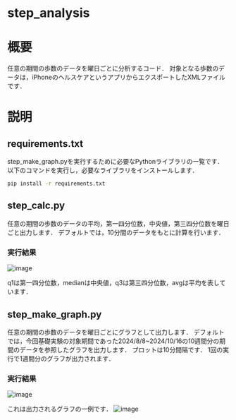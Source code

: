 # step_analysis

# 概要
任意の期間の歩数のデータを曜日ごとに分析するコード．
対象となる歩数のデータは，iPhoneのヘルスケアというアプリからエクスポートしたXMLファイルです．

# 説明
## requirements.txt
step_make_graph.pyを実行するために必要なPythonライブラリの一覧です．
以下のコマンドを実行し，必要なライブラリをインストールします．
```bash
pip install -r requirements.txt
```
## step_calc.py
任意の期間の歩数のデータの平均，第一四分位数，中央値，第三四分位数を曜日ごと出力します．
デフォルトでは，10分間のデータをもとに計算を行います．
### 実行結果
![image](https://github.com/user-attachments/assets/9ff05bb6-6a6f-4196-9dab-57fd5d236e1e)

q1は第一四分位数，medianは中央値，q3は第三四分位数，avgは平均を表しています．

## step_make_graph.py
任意の期間の歩数のデータを曜日ごとにグラフとして出力します．
デフォルトでは，今回基礎実験の対象期間であった2024/8/8~2024/10/16の10週間分の期間のデータを参照したグラフを出力します．
プロットは10分間隔です．
1回の実行で1週間分のグラフが出力されます．
### 実行結果
![image](https://github.com/user-attachments/assets/b131863e-dd00-4f1c-b0f5-8c5c69890045)

これは出力されるグラフの一例です．
![image](https://github.com/user-attachments/assets/52514d04-8ab5-4908-ad5e-ab352db57a56)


